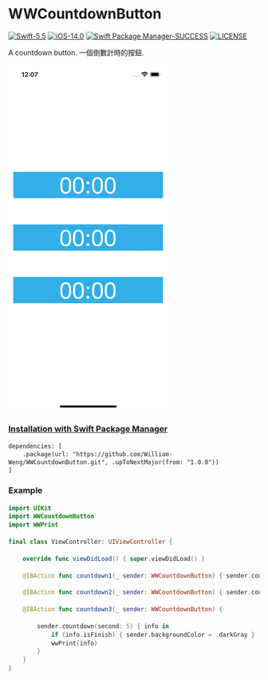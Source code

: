# WWCountdownButton
[![Swift-5.5](https://img.shields.io/badge/Swift-5.5-orange.svg?style=flat)](https://developer.apple.com/swift/) [![iOS-14.0](https://img.shields.io/badge/iOS-13.0-pink.svg?style=flat)](https://developer.apple.com/swift/) [![Swift Package Manager-SUCCESS](https://img.shields.io/badge/Swift_Package_Manager-SUCCESS-blue.svg?style=flat)](https://developer.apple.com/swift/) [![LICENSE](https://img.shields.io/badge/LICENSE-MIT-yellow.svg?style=flat)](https://developer.apple.com/swift/)

A countdown button.
一個倒數計時的按鈕.

![](./Example.gif)

### [Installation with Swift Package Manager](https://medium.com/彼得潘的-swift-ios-app-開發問題解答集/使用-spm-安裝第三方套件-xcode-11-新功能-2c4ffcf85b4b)
```
dependencies: [
    .package(url: "https://github.com/William-Weng/WWCountdownButton.git", .upToNextMajor(from: "1.0.0"))
]
```

### Example
```swift
import UIKit
import WWCountdownButton
import WWPrint

final class ViewController: UIViewController {

    override func viewDidLoad() { super.viewDidLoad() }
    
    @IBAction func countdown1(_ sender: WWCountdownButton) { sender.countdown(second: 120) }
    
    @IBAction func countdown2(_ sender: WWCountdownButton) { sender.countdown(second: 60, isCountdown: false) }
    
    @IBAction func countdown3(_ sender: WWCountdownButton) {
        
        sender.countdown(second: 5) { info in
            if (info.isFinish) { sender.backgroundColor = .darkGray }
            wwPrint(info)
        }
    }
}
```

